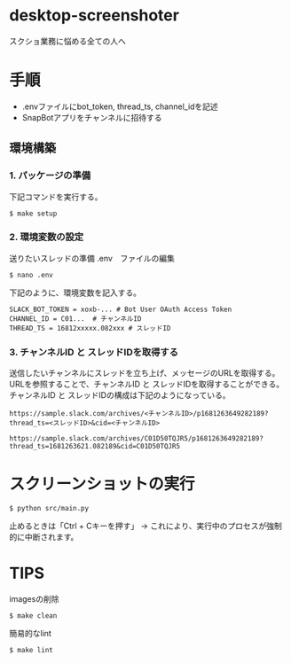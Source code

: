 # desktop-screenshoter

スクショ業務に悩める全ての人へ

# 手順
- .envファイルにbot_token, thread_ts, channel_idを記述
- SnapBotアプリをチャンネルに招待する

## 環境構築

### 1. パッケージの準備
下記コマンドを実行する。
```
$ make setup
```

### 2. 環境変数の設定

送りたいスレッドの準備 .env　ファイルの編集
```
$ nano .env
```

下記のように、環境変数を記入する。
```
SLACK_BOT_TOKEN = xoxb-... # Bot User OAuth Access Token
CHANNEL_ID = C01...  # チャンネルID
THREAD_TS = 16812xxxxx.082xxx # スレッドID
```

### 3. チャンネルID と スレッドIDを取得する
送信したいチャンネルにスレッドを立ち上げ、メッセージのURLを取得する。
URLを参照することで、チャンネルID と スレッドIDを取得することができる。
チャンネルID と スレッドIDの構成は下記のようになっている。
```
https://sample.slack.com/archives/<チャンネルID>/p1681263649282189?thread_ts=<スレッドID>&cid=<チャンネルID>

https://sample.slack.com/archives/C01D50TQJR5/p1681263649282189?thread_ts=1681263621.082189&cid=C01D50TQJR5
```


# スクリーンショットの実行
```
$ python src/main.py
```
止めるときは「Ctrl + Cキーを押す」
→ これにより、実行中のプロセスが強制的に中断されます。


# TIPS

imagesの削除
```
$ make clean
```

簡易的なlint
```
$ make lint
```
